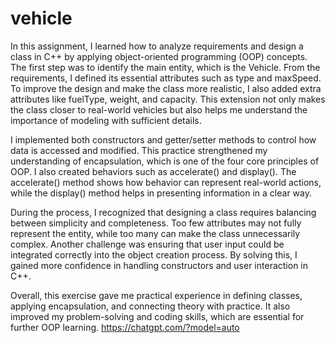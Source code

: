 # vehicle
In this assignment, I learned how to analyze requirements and design a class in C++ by applying object-oriented programming (OOP) concepts. The first step was to identify the main entity, which is the Vehicle. From the requirements, I defined its essential attributes such as type and maxSpeed. To improve the design and make the class more realistic, I also added extra attributes like fuelType, weight, and capacity. This extension not only makes the class closer to real-world vehicles but also helps me understand the importance of modeling with sufficient details.

I implemented both constructors and getter/setter methods to control how data is accessed and modified. This practice strengthened my understanding of encapsulation, which is one of the four core principles of OOP. I also created behaviors such as accelerate() and display(). The accelerate() method shows how behavior can represent real-world actions, while the display() method helps in presenting information in a clear way.

During the process, I recognized that designing a class requires balancing between simplicity and completeness. Too few attributes may not fully represent the entity, while too many can make the class unnecessarily complex. Another challenge was ensuring that user input could be integrated correctly into the object creation process. By solving this, I gained more confidence in handling constructors and user interaction in C++.

Overall, this exercise gave me practical experience in defining classes, applying encapsulation, and connecting theory with practice. It also improved my problem-solving and coding skills, which are essential for further OOP learning.
https://chatgpt.com/?model=auto
